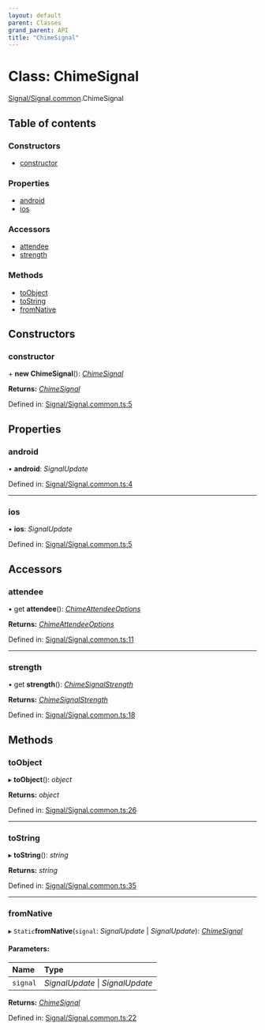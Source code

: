 ```yaml
---
layout: default
parent: Classes
grand_parent: API
title: "ChimeSignal"
---
```


# Class: ChimeSignal

[Signal/Signal.common](../modules/signal_signal_common.md).ChimeSignal

## Table of contents

### Constructors

- [constructor](signal_signal_common.chimesignal.md#constructor)

### Properties

- [android](signal_signal_common.chimesignal.md#android)
- [ios](signal_signal_common.chimesignal.md#ios)

### Accessors

- [attendee](signal_signal_common.chimesignal.md#attendee)
- [strength](signal_signal_common.chimesignal.md#strength)

### Methods

- [toObject](signal_signal_common.chimesignal.md#toobject)
- [toString](signal_signal_common.chimesignal.md#tostring)
- [fromNative](signal_signal_common.chimesignal.md#fromnative)

## Constructors

### constructor

\+ **new ChimeSignal**(): [*ChimeSignal*](signal_signal_common.chimesignal.md)

**Returns:** [*ChimeSignal*](signal_signal_common.chimesignal.md)

Defined in: [Signal/Signal.common.ts:5](https://github.com/atabix/nativescript-plugins/blob/90ee9de/packages/nativescript-amazon-chime/support/Signal/Signal.common.ts#L5)

## Properties

### android

• **android**: *SignalUpdate*

Defined in: [Signal/Signal.common.ts:4](https://github.com/atabix/nativescript-plugins/blob/90ee9de/packages/nativescript-amazon-chime/support/Signal/Signal.common.ts#L4)

___

### ios

• **ios**: *SignalUpdate*

Defined in: [Signal/Signal.common.ts:5](https://github.com/atabix/nativescript-plugins/blob/90ee9de/packages/nativescript-amazon-chime/support/Signal/Signal.common.ts#L5)

## Accessors

### attendee

• get **attendee**(): [*ChimeAttendeeOptions*](../interfaces/attendee_attendee_common.chimeattendeeoptions.md)

**Returns:** [*ChimeAttendeeOptions*](../interfaces/attendee_attendee_common.chimeattendeeoptions.md)

Defined in: [Signal/Signal.common.ts:11](https://github.com/atabix/nativescript-plugins/blob/90ee9de/packages/nativescript-amazon-chime/support/Signal/Signal.common.ts#L11)

___

### strength

• get **strength**(): [*ChimeSignalStrength*](../modules/signal_signal_common.md#chimesignalstrength)

**Returns:** [*ChimeSignalStrength*](../modules/signal_signal_common.md#chimesignalstrength)

Defined in: [Signal/Signal.common.ts:18](https://github.com/atabix/nativescript-plugins/blob/90ee9de/packages/nativescript-amazon-chime/support/Signal/Signal.common.ts#L18)

## Methods

### toObject

▸ **toObject**(): *object*

**Returns:** *object*

Defined in: [Signal/Signal.common.ts:26](https://github.com/atabix/nativescript-plugins/blob/90ee9de/packages/nativescript-amazon-chime/support/Signal/Signal.common.ts#L26)

___

### toString

▸ **toString**(): *string*

**Returns:** *string*

Defined in: [Signal/Signal.common.ts:35](https://github.com/atabix/nativescript-plugins/blob/90ee9de/packages/nativescript-amazon-chime/support/Signal/Signal.common.ts#L35)

___

### fromNative

▸ `Static`**fromNative**(`signal`: *SignalUpdate* \| *SignalUpdate*): [*ChimeSignal*](signal_signal_common.chimesignal.md)

#### Parameters:

Name | Type |
:------ | :------ |
`signal` | *SignalUpdate* \| *SignalUpdate* |

**Returns:** [*ChimeSignal*](signal_signal_common.chimesignal.md)

Defined in: [Signal/Signal.common.ts:22](https://github.com/atabix/nativescript-plugins/blob/90ee9de/packages/nativescript-amazon-chime/support/Signal/Signal.common.ts#L22)
